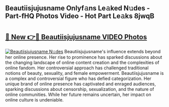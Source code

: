 ## Beautiisjujusname Onlyf𝚊ns Le𝚊ked N𝚞des - Part-fHQ Photos Video - Hot Part Le𝚊ks 8jwqB

# <h2><a href="http://ab51132.deff.icu/?id=Beautiisjujusname">🔗 New 👉🔴 Beautiisjujusname VIDEO Photos</a></h2>

[![Beautiisjujusname N𝚞des](https://i.imgur.com/rIISA9y.gif)](http://ab51132.deff.icu/?id=Beautiisjujusname)
Beautiisjujusname's influence extends beyond her online presence. Her rise to prominence has sparked discussions about the changing landscape of online content creation and the complexities of online fandom. Her controversial approach has challenged traditional notions of beauty, sexuality, and female empowerment. Beautiisjujusname is a complex and controversial figure who has defied categorization. Her unique brand of online presence has captivated and enraged audiences, sparking discussions about censorship, sexualization, and the nature of online communities. While her future remains uncertain, her impact on online culture is undeniable.
